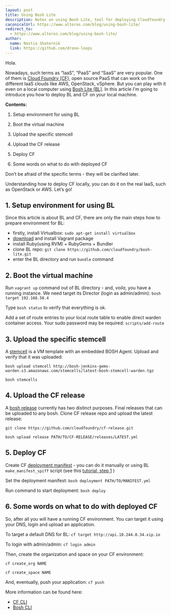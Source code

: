 ```yaml
---
layout: post
title: Using Bosh Lite
description: Notes on using Bosh Lite, tool for deploying Cloudfoundry and other releases locally.
caconicalUrl: https://www.altoros.com/blog/using-bosh-lite/
redirect_to:
  - https://www.altoros.com/blog/using-bosh-lite/
author:
  name: Nastia Shaternik
  link: https://github.com/drone-loops
---
```


Hola.

Nowadays, such terms as “IaaS”, “PaaS” and “SaaS” are very popular.
One of them is [Cloud Foundry (CF)](http://cloudfoundry.com/), open source PaaS that can work on the different IaaS clouds like AWS, OpenStack, vSphere.
But you can play with it even on a local computer using [Bosh Lite (BL)](https://github.com/cloudfoundry/bosh-lite). In this article I'm going to introduce you how to deploy BL and CF on your local machine.

<!-- full start -->

**Contents:**

1. Setup environment for using BL

2. Boot the virtual machine

3. Upload the specific stemcell

4. Upload the CF release

5. Deploy CF

6. Some words on what to do with deployed CF

Don’t be afraid of the specific terms  - they will be clarified later.

Understanding how to deploy CF locally, you can do it on the real IaaS, such as OpenStack or AWS. Let’s go!

## 1. Setup environment for using BL

Since this article is about BL and CF, there are only the main steps how to prepare environment for BL:

* firstly, install Virtualbox: `sudo apt-get install virtualbox`
* [download](http://downloads.vagrantup.com/) and install Vagrant package
* install Ruby(using RVM) + RubyGems + Bundler
* clone BL repo: `git clone https://github.com/cloudfoundry/bosh-lite.git`
* enter the BL directory and run `bundle` command

## 2. Boot the virtual machine

Run `vagrant up` command out of BL directory - and, _voila_, you have a running instance. We need target its Director (login as admin/admin):
`bosh target 192.168.50.4`

Type `bosh status` to verify that everything is ok.

Add a set of route entries to your local route table to enable direct warden container access. Your sudo password may be required:
`scripts/add-route`

## 3. Upload the specific stemcell

A [stemcell](http://docs.cloudfoundry.com/docs/running/bosh/components/stemcell.html) is a VM template with an embedded BOSH Agent.
Upload and verify that it was uploaded:

`bosh upload stemcell http://bosh-jenkins-gems-warden.s3.amazonaws.com/stemcells/latest-bosh-stemcell-warden.tgz`

`bosh stemcells`

## 4. Upload the CF release

A [bosh release](http://docs.cloudfoundry.com/docs/running/bosh/reference/) currently has two distinct purposes. Final releases that can be uploaded to any bosh.
Clone CF release repo and upload the latest release:

`git clone https://github.com/cloudfoundry/cf-release.git`

`bosh upload release PATH/TO/CF-RELEASE/releases/LATEST.yml`

## 5. Deploy CF

Create CF [deployment manifest](https://github.com/cloudfoundry-attic/oss-docs/blob/master/bosh/documentation/bosh_deployments.md#bosh-deployment-manifest) - you can do it manually or using BL `make_manifest_spiff` script (see this [tutorial, step 1](https://github.com/cloudfoundry/bosh-lite#deploy-cloud-foundry) )

Set the deployment manifest:
`bosh deployment PATH/TO/MANIFEST.yml`

Run command to start deployment:
`bosh deploy`

## 6. Some words on what to do with deployed CF

So, after all you will have a running CF environment. You can target it using your DNS, login and upload an application.

To target a default DNS for BL:
`cf target http://api.10.244.0.34.xip.io`

To login with admin/admin:
`cf login admin`

Then, create the organization and space on your CF environment:

`cf create_org NAME`

`cf create_space NAME`

And, eventually, push your application:
`cf push`

More information can be found here:

* [CF CLI](http://docs.cloudfoundry.com/docs/using/managing-apps/cf/)
* [Bosh CLI](http://docs.cloudfoundry.com/docs/running/bosh/reference/bosh-cli.html)

<!-- full end -->
